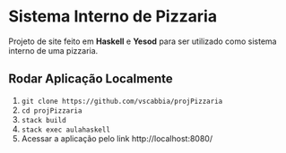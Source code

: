 # Sistema Interno de Pizzaria
Projeto de site feito em **Haskell** e **Yesod** para ser utilizado como sistema interno de uma pizzaria.

## Rodar Aplicação Localmente
1. ```git clone https://github.com/vscabbia/projPizzaria```
2. ```cd projPizzaria```
3. ```stack build```
4. ```stack exec aulahaskell```
5. Acessar a aplicação pelo link http://localhost:8080/
